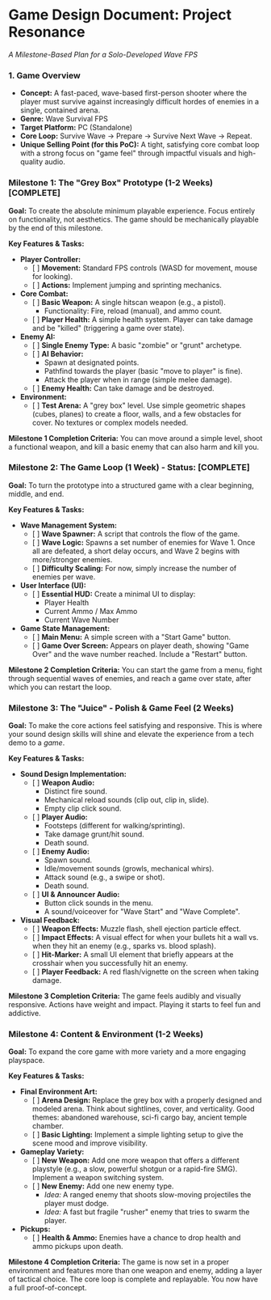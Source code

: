 # **Game Design Document: Project Resonance**

*A Milestone-Based Plan for a Solo-Developed Wave FPS*

### **1\. Game Overview**

* **Concept:** A fast-paced, wave-based first-person shooter where the player must survive against increasingly difficult hordes of enemies in a single, contained arena.  
* **Genre:** Wave Survival FPS  
* **Target Platform:** PC (Standalone)  
* **Core Loop:** Survive Wave \-\> Prepare \-\> Survive Next Wave \-\> Repeat.  
* **Unique Selling Point (for this PoC):** A tight, satisfying core combat loop with a strong focus on "game feel" through impactful visuals and high-quality audio.

### **Milestone 1: The "Grey Box" Prototype (1-2 Weeks) [COMPLETE]**

**Goal:** To create the absolute minimum playable experience. Focus entirely on functionality, not aesthetics. The game should be mechanically playable by the end of this milestone.

**Key Features & Tasks:**

* **Player Controller:**  
  * \[ \] **Movement:** Standard FPS controls (WASD for movement, mouse for looking).  
  * \[ \] **Actions:** Implement jumping and sprinting mechanics.  
* **Core Combat:**  
  * \[ \] **Basic Weapon:** A single hitscan weapon (e.g., a pistol).  
    * Functionality: Fire, reload (manual), and ammo count.  
  * \[ \] **Player Health:** A simple health system. Player can take damage and be "killed" (triggering a game over state).  
* **Enemy AI:**  
  * \[ \] **Single Enemy Type:** A basic "zombie" or "grunt" archetype.  
  * \[ \] **AI Behavior:**  
    * Spawn at designated points.  
    * Pathfind towards the player (basic "move to player" is fine).  
    * Attack the player when in range (simple melee damage).  
  * \[ \] **Enemy Health:** Can take damage and be destroyed.  
* **Environment:**  
  * \[ \] **Test Arena:** A "grey box" level. Use simple geometric shapes (cubes, planes) to create a floor, walls, and a few obstacles for cover. No textures or complex models needed.

**Milestone 1 Completion Criteria:** You can move around a simple level, shoot a functional weapon, and kill a basic enemy that can also harm and kill you.

### **Milestone 2: The Game Loop (1 Week)** - **Status: [COMPLETE]**

**Goal:** To turn the prototype into a structured game with a clear beginning, middle, and end.

**Key Features & Tasks:**

* **Wave Management System:**  
  * \[ \] **Wave Spawner:** A script that controls the flow of the game.  
  * \[ \] **Wave Logic:** Spawns a set number of enemies for Wave 1\. Once all are defeated, a short delay occurs, and Wave 2 begins with more/stronger enemies.  
  * \[ \] **Difficulty Scaling:** For now, simply increase the number of enemies per wave.  
* **User Interface (UI):**  
  * \[ \] **Essential HUD:** Create a minimal UI to display:  
    * Player Health  
    * Current Ammo / Max Ammo  
    * Current Wave Number  
* **Game State Management:**  
  * \[ \] **Main Menu:** A simple screen with a "Start Game" button.  
  * \[ \] **Game Over Screen:** Appears on player death, showing "Game Over" and the wave number reached. Include a "Restart" button.

**Milestone 2 Completion Criteria:** You can start the game from a menu, fight through sequential waves of enemies, and reach a game over state, after which you can restart the loop.

### **Milestone 3: The "Juice" \- Polish & Game Feel (2 Weeks)**

**Goal:** To make the core actions feel satisfying and responsive. This is where your sound design skills will shine and elevate the experience from a tech demo to a *game*.

**Key Features & Tasks:**

* **Sound Design Implementation:**  
  * \[ \] **Weapon Audio:**  
    * Distinct fire sound.  
    * Mechanical reload sounds (clip out, clip in, slide).  
    * Empty clip click sound.  
  * \[ \] **Player Audio:**  
    * Footsteps (different for walking/sprinting).  
    * Take damage grunt/hit sound.  
    * Death sound.  
  * \[ \] **Enemy Audio:**  
    * Spawn sound.  
    * Idle/movement sounds (growls, mechanical whirs).  
    * Attack sound (e.g., a swipe or shot).  
    * Death sound.  
  * \[ \] **UI & Announcer Audio:**  
    * Button click sounds in the menu.  
    * A sound/voiceover for "Wave Start" and "Wave Complete".  
* **Visual Feedback:**  
  * \[ \] **Weapon Effects:** Muzzle flash, shell ejection particle effect.  
  * \[ \] **Impact Effects:** A visual effect for when your bullets hit a wall vs. when they hit an enemy (e.g., sparks vs. blood splash).  
  * \[ \] **Hit-Marker:** A small UI element that briefly appears at the crosshair when you successfully hit an enemy.  
  * \[ \] **Player Feedback:** A red flash/vignette on the screen when taking damage.

**Milestone 3 Completion Criteria:** The game feels audibly and visually responsive. Actions have weight and impact. Playing it starts to feel fun and addictive.

### **Milestone 4: Content & Environment (1-2 Weeks)**

**Goal:** To expand the core game with more variety and a more engaging playspace.

**Key Features & Tasks:**

* **Final Environment Art:**  
  * \[ \] **Arena Design:** Replace the grey box with a properly designed and modeled arena. Think about sightlines, cover, and verticality. Good themes: abandoned warehouse, sci-fi cargo bay, ancient temple chamber.  
  * \[ \] **Basic Lighting:** Implement a simple lighting setup to give the scene mood and improve visibility.  
* **Gameplay Variety:**  
  * \[ \] **New Weapon:** Add one more weapon that offers a different playstyle (e.g., a slow, powerful shotgun or a rapid-fire SMG). Implement a weapon switching system.  
  * \[ \] **New Enemy:** Add one new enemy type.  
    * *Idea:* A ranged enemy that shoots slow-moving projectiles the player must dodge.  
    * *Idea:* A fast but fragile "rusher" enemy that tries to swarm the player.  
* **Pickups:**  
  * \[ \] **Health & Ammo:** Enemies have a chance to drop health and ammo pickups upon death.

**Milestone 4 Completion Criteria:** The game is now set in a proper environment and features more than one weapon and enemy, adding a layer of tactical choice. The core loop is complete and replayable. You now have a full proof-of-concept.